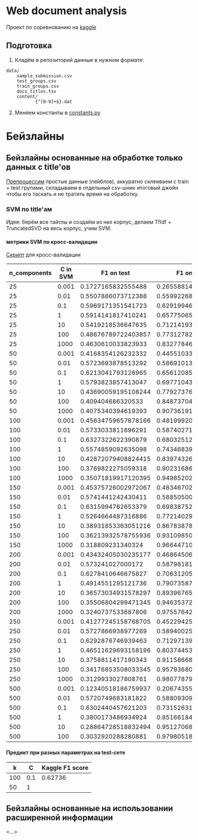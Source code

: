 
# Web document analysis

Проект по соревнованию на [kaggle](https://www.kaggle.com/competitions/anomaly-detection-competition-ml1-ts-autumn-2023/overview)


## Подготовка

1. Кладём в репозиторий данные в нужном формате:
```
data/  
    sample_submission.csv
    test_groups.csv  
    train_groups.csv
    docs_titles.tsv
    content/
           {^[0-9]+$}.dat
```

2. Меняем константы в [constants.py](./constants.py)


# Бейзлайны 


## Бейзлайны основанные на обработке только данных с title'ов 

[Препроцессим](pipelines%2Ftitles_preprocessing.py) простые данные (лейблов), 
аккуратно склеиваем с train + test групами, складываем в отдельный csv-шник итоговый джойн
чтобы его таскать и не тратить время на обработку. 

### SVM по title'ам

Идея: берём все тайтлы и создаём из них корпус, 
делаем TfIdf + TruncatedSVD на весь корпус, учим SVM.

#### метрики SVM по кросс-валидации
[Скрипт](./pipelines/svm/svm_titles_crossval.py) для кросс-валидации

| n_components | C in SVM | F1 on test          | F1 on train         |
|--------------|----------|---------------------|---------------------|
| 25           | 0.001    | 0.1727165832555488  | 0.26558814786900126 | 
| 25           | 0.01     | 0.5507886073712388  | 0.5599226853856151  | 
| 25           | 0.1      | 0.5969171351541723  | 0.6291994631395694  | 
| 25           | 1        | 0.5914141817410241  | 0.6577506589845903  | 
| 25           | 10       | 0.5419218536647635  | 0.712141936449977   | 
| 25           | 100      | 0.48676789722403857 | 0.7731278239493349  | 
| 25           | 1000     | 0.4630610033823933  | 0.8327784631757436  | 
| 50           | 0.001    | 0.4168354126232332  | 0.44551033578408583 | 
| 50           | 0.01     | 0.5723693878513292  | 0.5869101378712435  | 
| 50           | 0.1      | 0.6213041793126965  | 0.6561208528346018  | 
| 50           | 1        | 0.5793823857413047  | 0.6977104334062287  | 
| 50           | 10       | 0.43690059195108244 | 0.7792737614744663  | 
| 50           | 100      | 0.409404686320533   | 0.8487370409377979  | 
| 50           | 1000     | 0.4075340394619393  | 0.9073619180899415  | 
| 100          | 0.001    | 0.45634759657878166 | 0.4819992021978008  | 
| 100          | 0.01     | 0.5733033811696291  | 0.5874027125694135  | 
| 100          | 0.1      | 0.6327322622390879  | 0.6803251258184246  | 
| 100          | 1        | 0.5574859092635098  | 0.7434683961379955  | 
| 100          | 10       | 0.42872079408824415 | 0.8397432657214761  | 
| 100          | 100      | 0.3769822275059318  | 0.9023168660075918  | 
| 100          | 1000     | 0.35071819917120395 | 0.9498520270933983  | 
| 150          | 0.001    | 0.45375726002972067 | 0.4834670200756072  | 
| 150          | 0.01     | 0.5741441242430411  | 0.5885050093388922  | 
| 150          | 0.1      | 0.6315994762653379  | 0.6983875270340908  | 
| 150          | 1        | 0.5264664487316886  | 0.7721402985320639  | 
| 150          | 10       | 0.38931853363051216 | 0.867838783812425   | 
| 150          | 100      | 0.36213932578755936 | 0.9310985044848111  | 
| 150          | 1000     | 0.318809231340324   | 0.9664471040834004  | 
| 200          | 0.001    | 0.43432405030235177 | 0.46864506641655057 | 
| 200          | 0.01     | 0.573241027000172   | 0.5879818156792811  | 
| 200          | 0.1      | 0.6278410646675827  | 0.706312052380532   | 
| 200          | 1        | 0.4914551295121736  | 0.7907358731003925  | 
| 200          | 10       | 0.36573034931578297 | 0.8939676541971261  | 
| 200          | 100      | 0.35506804299471345 | 0.9463537246631006  | 
| 200          | 1000     | 0.3240737533687806  | 0.9755764270292963  | 
| 250          | 0.001    | 0.41277245158768705 | 0.4522942569425242  | 
| 250          | 0.01     | 0.5727866938977269  | 0.5894002591861673  | 
| 250          | 0.1      | 0.6292876746939463  | 0.7129713967724246  | 
| 250          | 1        | 0.46511629693158196 | 0.8037445333412603  | 
| 250          | 10       | 0.3758811417190343  | 0.9115866801329512  | 
| 250          | 100      | 0.34176853508033345 | 0.9579368033526248  | 
| 250          | 1000     | 0.3129933027808761  | 0.9807787955721367  | 
| 500          | 0.001    | 0.12340518186759937 | 0.20674355068118536 | 
| 500          | 0.01     | 0.5720749683181822  | 0.5880930935376105  | 
| 500          | 0.1      | 0.6302440457621203  | 0.7315263176885379  | 
| 500          | 1        | 0.3800173486934924  | 0.85166184105965    | 
| 500          | 10       | 0.28864728518832494 | 0.9512706892940888  | 
| 500          | 100      | 0.3032920288280881  | 0.9798051893743253  | 


#### Предикт при разных параметрах на test-сете

| k   | C   | Kaggle F1 score |
|-----|-----|-----------------|
| 100 | 0.1 | 0.62736         |
| 50  | 1   |                 |



## Бейзлайны основанные на использовании расширенной информации
 <...>